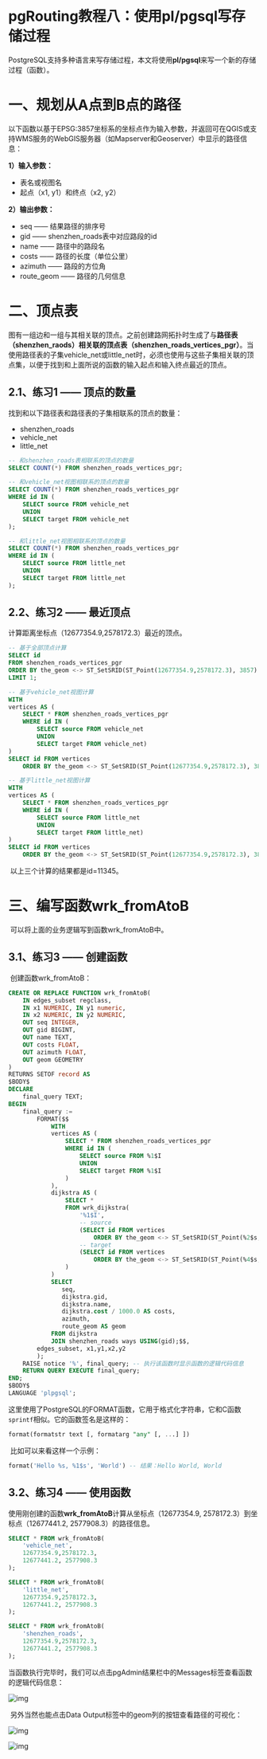 # pgRouting教程八：使用pl/pgsql写存储过程

PostgreSQL支持多种语言来写存储过程，本文将使用**pl/pgsql**来写一个新的存储过程（函数）。

# 一、规划从A点到B点的路径

​    以下函数以基于EPSG:3857坐标系的坐标点作为输入参数，并返回可在QGIS或支持WMS服务的WebGIS服务器（如Mapserver和Geoserver）中显示的路径信息：

**1）输入参数：**

- 表名或视图名
- 起点（x1, y1）和终点（x2, y2）

**2）输出参数：**

- seq    ——    结果路径的排序号
- gid    ——    shenzhen_roads表中对应路段的id
- name    ——    路径中的路段名
- costs    ——    路径的长度（单位公里）
- azimuth    ——    路段的方位角
- route_geom    ——    路径的几何信息

# 二、顶点表

​    图有一组边和一组与其相关联的顶点。之前创建路网拓扑时生成了与**路径表（shenzhen_raods）**相关联的**顶点表（shenzhen_roads_vertices_pgr）**。当使用路径表的子集vehicle_net或little_net时，必须也使用与这些子集相关联的顶点集，以便于找到和上面所说的函数的输入起点和输入终点最近的顶点。

## 2.1、练习1 —— 顶点的数量

找到和以下路径表和路径表的子集相联系的顶点的数量：

- shenzhen_roads
- vehicle_net
- little_net

```sql
-- 和shenzhen_roads表相联系的顶点的数量
SELECT COUNT(*) FROM shenzhen_roads_vertices_pgr;

-- 和vehicle_net视图相联系的顶点的数量
SELECT COUNT(*) FROM shenzhen_roads_vertices_pgr
WHERE id IN (
	SELECT source FROM vehicle_net
	UNION
	SELECT target FROM vehicle_net
);

-- 和little_net视图相联系的顶点的数量
SELECT COUNT(*) FROM shenzhen_roads_vertices_pgr
WHERE id IN (
	SELECT source FROM little_net
	UNION
	SELECT target FROM little_net
);
```

## 2.2、练习2 —— 最近顶点

计算距离坐标点（12677354.9,2578172.3）最近的顶点。

```sql
-- 基于全部顶点计算
SELECT id 
FROM shenzhen_roads_vertices_pgr
ORDER BY the_geom <-> ST_SetSRID(ST_Point(12677354.9,2578172.3), 3857)
LIMIT 1;

-- 基于vehicle_net视图计算
WITH
vertices AS (
    SELECT * FROM shenzhen_roads_vertices_pgr
    WHERE id IN (
        SELECT source FROM vehicle_net
        UNION
        SELECT target FROM vehicle_net)
)
SELECT id FROM vertices
    ORDER BY the_geom <-> ST_SetSRID(ST_Point(12677354.9,2578172.3), 3857) LIMIT 1;

-- 基于little_net视图计算
WITH
vertices AS (
    SELECT * FROM shenzhen_roads_vertices_pgr
    WHERE id IN (
        SELECT source FROM little_net
        UNION
        SELECT target FROM little_net)
)
SELECT id FROM vertices
    ORDER BY the_geom <-> ST_SetSRID(ST_Point(12677354.9,2578172.3), 3857) LIMIT 1;
```

​    以上三个计算的结果都是id=11345。

# 三、编写函数wrk_fromAtoB

​    可以将上面的业务逻辑写到函数wrk_fromAtoB中。

## 3.1、练习3 —— 创建函数

​    创建函数wrk_fromAtoB：

```sql
CREATE OR REPLACE FUNCTION wrk_fromAtoB(
	IN edges_subset regclass,
	IN x1 NUMERIC, IN y1 numeric,
	IN x2 NUMERIC, IN y2 NUMERIC,
	OUT seq INTEGER,
	OUT gid BIGINT,
	OUT name TEXT,
	OUT costs FLOAT,
	OUT azimuth FLOAT,
	OUT geom GEOMETRY
)
RETURNS SETOF record AS
$BODY$
DECLARE 
	final_query TEXT;
BEGIN
	final_query := 
		FORMAT($$
			WITH
			vertices AS (
				SELECT * FROM shenzhen_roads_vertices_pgr
				WHERE id IN (
					SELECT source FROM %1$I
					UNION
					SELECT target FROM %1$I
				)
			),
			dijkstra AS (
				SELECT * 
				FROM wrk_dijkstra(
					'%1$I',
					-- source
					(SELECT id FROM vertices
                        ORDER BY the_geom <-> ST_SetSRID(ST_Point(%2$s, %3$s), 3857) LIMIT 1),
					-- target
					(SELECT id FROM vertices
                        ORDER BY the_geom <-> ST_SetSRID(ST_Point(%4$s, %5$s), 3857) LIMIT 1)
				)
			)
			SELECT 
			   seq,
			   dijkstra.gid,
			   dijkstra.name,
			   dijkstra.cost / 1000.0 AS costs,
			   azimuth,
			   route_geom AS geom
			FROM dijkstra 
			JOIN shenzhen_roads ways USING(gid);$$,
		edges_subset, x1,y1,x2,y2
		);
	RAISE notice '%', final_query; -- 执行该函数时显示函数的逻辑代码信息
	RETURN QUERY EXECUTE final_query;
END;
$BODY$
LANGUAGE 'plpgsql';
```

​    这里使用了PostgreSQL的FORMAT函数，它用于格式化字符串，它和C函数`sprintf`相似。它的函数签名是这样的：

```sql
format(formatstr text [, formatarg "any" [, ...] ])
```

​    比如可以来看这样一个示例：

```sql
format('Hello %s, %1$s', 'World') -- 结果：Hello World, World
```

## 3.2、练习4 —— 使用函数

​    使用刚创建的函数**wrk_fromAtoB**计算从坐标点（12677354.9, 2578172.3）到坐标点（12677441.2, 2577908.3）的路径信息。

```sql
SELECT * FROM wrk_fromAtoB(
	'vehicle_net',
	12677354.9,2578172.3,
	12677441.2, 2577908.3
);

SELECT * FROM wrk_fromAtoB(
	'little_net',
	12677354.9,2578172.3,
	12677441.2, 2577908.3
);

SELECT * FROM wrk_fromAtoB(
	'shenzhen_roads',
	12677354.9,2578172.3,
	12677441.2, 2577908.3
);
```

​    当函数执行完毕时，我们可以点击pgAdmin结果栏中的Messages标签查看函数的逻辑代码信息：

![img](https://pic4.zhimg.com/80/v2-597940ad4b757736a7c80e87af28b14f_720w.jpg)

​    另外当然也能点击Data Output标签中的geom列的按钮查看路径的可视化：

![img](https://pic2.zhimg.com/80/v2-0fe6dbd2b3a0ed4ea1691a063ffe227d_720w.jpg)

![img](https://pic4.zhimg.com/80/v2-23c4298bf5f3fb45d4bcfdcf9aee3207_720w.jpg)